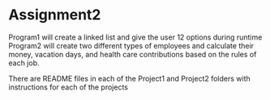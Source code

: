 # Assignment2

Program1 will create a linked list and give the user 12 options during runtime
Program2 will create two different types of employees and calculate their money, vacation days, and health care contributions based on the rules of each job.

There are README files in each of the Project1 and Project2 folders with instructions for each of the projects

